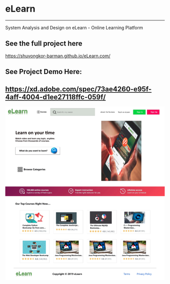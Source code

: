 # eLearn
----------------------------------
System Analysis and Design on eLearn - Online Learning Platform

See the full project here
-----------------------------------
https://shuvongkor-barman.github.io/eLearn.com/


See Project Demo Here:
-----------------------------------
https://xd.adobe.com/spec/73ae4260-e95f-4aff-4004-d1ee27118ffc-059f/
-----------------------------------
![](Screenshots/eLearn_hompage_(1).jpg)
![](Screenshots/eLearn_hompage_(2).jpg)
